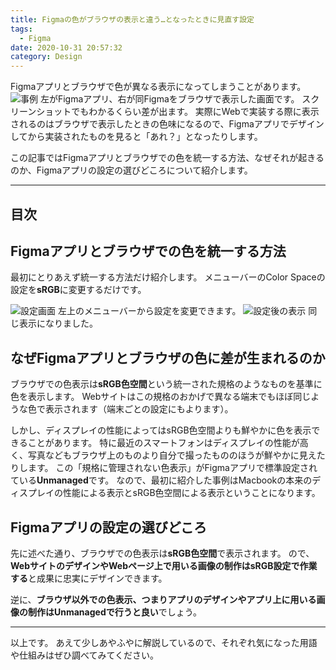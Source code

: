 ```yaml
---
title: Figmaの色がブラウザの表示と違う…となったときに見直す設定
tags:
  - Figma
date: 2020-10-31 20:57:32
category: Design
---
```


Figmaアプリとブラウザで色が異なる表示になってしまうことがあります。
<img src="example.png" alt="事例">
左がFigmaアプリ、右が同Figmaをブラウザで表示した画面です。
スクリーンショットでもわかるくらい差が出ます。
実際にWebで実装する際に表示されるのはブラウザで表示したときの色味になるので、Figmaアプリでデザインしてから実装されたものを見ると「あれ？」となったりします。

この記事ではFigmaアプリとブラウザでの色を統一する方法、なぜそれが起きるのか、Figmaアプリの設定の選びどころについて紹介します。

<!-- more -->

---

## 目次

<!-- toc -->

## Figmaアプリとブラウザでの色を統一する方法
最初にとりあえず統一する方法だけ紹介します。
メニューバーのColor Spaceの設定を**sRGB**に変更するだけです。

<img src="setting.png" alt="設定画面">
左上のメニューバーから設定を変更できます。

<img src="fixed.png" alt="設定後の表示">
同じ表示になりました。

## なぜFigmaアプリとブラウザの色に差が生まれるのか
ブラウザでの色表示は**sRGB色空間**という統一された規格のようなものを基準に色を表示します。
Webサイトはこの規格のおかげで異なる端末でもほぼ同じような色で表示されます（端末ごとの設定にもよります）。

しかし、ディスプレイの性能によってはsRGB色空間よりも鮮やかに色を表示できることがあります。
特に最近のスマートフォンはディスプレイの性能が高く、写真などもブラウザ上のものより自分で撮ったもののほうが鮮やかに見えたりします。
この「規格に管理されない色表示」がFigmaアプリで標準設定されている**Unmanaged**です。
なので、最初に紹介した事例はMacbookの本来のディスプレイの性能による表示とsRGB色空間による表示ということになります。

## Figmaアプリの設定の選びどころ
先に述べた通り、ブラウザでの色表示は**sRGB色空間**で表示されます。
ので、**WebサイトのデザインやWebページ上で用いる画像の制作はsRGB設定で作業する**と成果に忠実にデザインできます。

逆に、**ブラウザ以外での色表示、つまりアプリのデザインやアプリ上に用いる画像の制作はUnmanagedで行うと良い**でしょう。

---

以上です。
あえて少しあやふやに解説しているので、それぞれ気になった用語や仕組みはぜひ調べてみてください。
